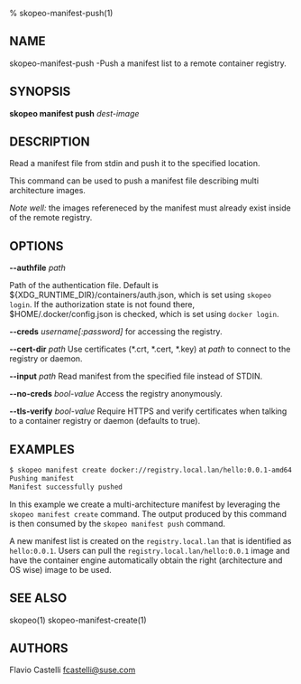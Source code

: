 % skopeo-manifest-push(1)

## NAME
skopeo\-manifest\-push -Push a manifest list to a remote container registry.

## SYNOPSIS
**skopeo manifest push** _dest-image_

## DESCRIPTION

Read a manifest file from stdin and push it to the specified location.

This command can be used to push a manifest file describing multi architecture images.

*Note well:* the images refereneced by the manifest must already exist inside of the remote registry.

## OPTIONS
**--authfile** _path_

Path of the authentication file. Default is ${XDG\_RUNTIME\_DIR}/containers/auth.json, which is set using `skopeo login`.
If the authorization state is not found there, $HOME/.docker/config.json is checked, which is set using `docker login`.

**--creds** _username[:password]_ for accessing the registry.

**--cert-dir** _path_ Use certificates (*.crt, *.cert, *.key) at _path_ to connect to the registry or daemon.

**--input** _path_ Read manifest from the specified file instead of STDIN.

**--no-creds** _bool-value_ Access the registry anonymously.

**--tls-verify** _bool-value_ Require HTTPS and verify certificates when talking to a container registry or daemon (defaults to true).

## EXAMPLES

```sh
$ skopeo manifest create docker://registry.local.lan/hello:0.0.1-amd64 docker://registry.local.lan/hello:0.0.1-arm64 | skopeo manifest push docker://registry.local.lan/hello:0.0.1
Pushing manifest
Manifest successfully pushed
```

In this example we create a multi-architecture manifest by leveraging the `skopeo manifest create` command.
The output produced by this command is then consumed by the `skopeo manifest push` command.

A new manifest list is created on the `registry.local.lan` that is identified as `hello:0.0.1`.
Users can pull the `registry.local.lan/hello:0.0.1` image and have the container engine automatically obtain the right (architecture and OS wise) image to be used.

## SEE ALSO
skopeo(1) skopeo-manifest-create(1)

## AUTHORS

Flavio Castelli <fcastelli@suse.com>

